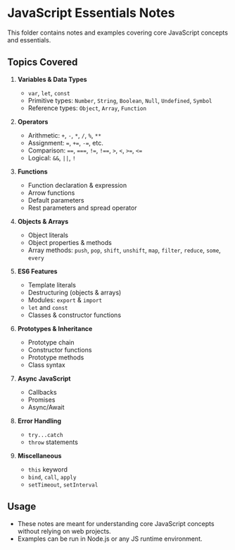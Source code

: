 # JavaScript Essentials Notes

This folder contains notes and examples covering core JavaScript concepts and essentials.

## Topics Covered

1. **Variables & Data Types**

   * `var`, `let`, `const`
   * Primitive types: `Number`, `String`, `Boolean`, `Null`, `Undefined`, `Symbol`
   * Reference types: `Object`, `Array`, `Function`

2. **Operators**

   * Arithmetic: `+`, `-`, `*`, `/`, `%`, `**`
   * Assignment: `=`, `+=`, `-=`, etc.
   * Comparison: `==`, `===`, `!=`, `!==`, `>`, `<`, `>=`, `<=`
   * Logical: `&&`, `||`, `!`

3. **Functions**

   * Function declaration & expression
   * Arrow functions
   * Default parameters
   * Rest parameters and spread operator

4. **Objects & Arrays**

   * Object literals
   * Object properties & methods
   * Array methods: `push`, `pop`, `shift`, `unshift`, `map`, `filter`, `reduce`, `some`, `every`

5. **ES6 Features**

   * Template literals
   * Destructuring (objects & arrays)
   * Modules: `export` & `import`
   * `let` and `const`
   * Classes & constructor functions

6. **Prototypes & Inheritance**

   * Prototype chain
   * Constructor functions
   * Prototype methods
   * Class syntax

7. **Async JavaScript**

   * Callbacks
   * Promises
   * Async/Await

8. **Error Handling**

   * `try...catch`
   * `throw` statements

9. **Miscellaneous**

   * `this` keyword
   * `bind`, `call`, `apply`
   * `setTimeout`, `setInterval`

## Usage

* These notes are meant for understanding core JavaScript concepts without relying on web projects.
* Examples can be run in Node.js or any JS runtime environment.


